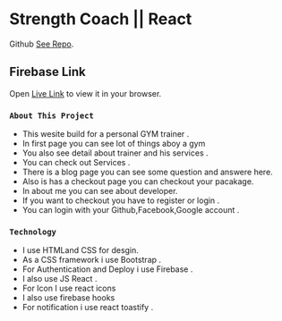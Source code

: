 # Strength Coach || React

Github [See Repo](https://github.com/programming-hero-web-course-4/independent-service-provider-BabluMia).

## Firebase Link
Open [Live Link](https://assignment-10-ad65f.web.app/) to view it in your browser.

### `About This Project`
* This wesite build for a personal GYM trainer .
* In first page you can see lot of things aboy a gym 
* You also see detail about trainer and his services .
* You can check out Services .
* There is a blog page you can see some question and answere here.
* Also is has a checkout page you can checkout your pacakage.
* In about me you can see about developer.
* If you want to checkout you have to register or login .
* You can login with your Github,Facebook,Google account .

### `Technology`

* I use HTMLand CSS for desgin.
* As a CSS framework i use Bootstrap .
* For Authentication and Deploy i use Firebase .
* I also use JS React .
* For Icon I use react icons
* I also use firebase hooks
* For notification i use react toastify .




